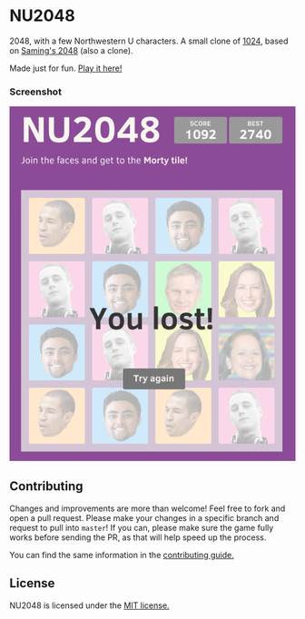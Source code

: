 # NU2048
2048, with a few Northwestern U characters. A small clone of [1024](https://play.google.com/store/apps/details?id=com.veewo.a1024), based on [Saming's 2048](http://saming.fr/p/2048/) (also a clone).

Made just for fun. [Play it here!](http://www.nu2048.com/)

### Screenshot

[![Screenshot](https://raw.githubusercontent.com/shengwu/nu2048/master/screenshot.png)](https://raw.githubusercontent.com/shengwu/nu2048/master/screenshot.png)

## Contributing
Changes and improvements are more than welcome! Feel free to fork and open a pull request. Please make your changes in a specific branch and request to pull into `master`! If you can, please make sure the game fully works before sending the PR, as that will help speed up the process.

You can find the same information in the [contributing guide.](https://github.com/shengwu/nu2048/blob/master/CONTRIBUTING.md)

## License
NU2048 is licensed under the [MIT license.](https://github.com/shengwu/nu2048/blob/master/LICENSE.txt)

